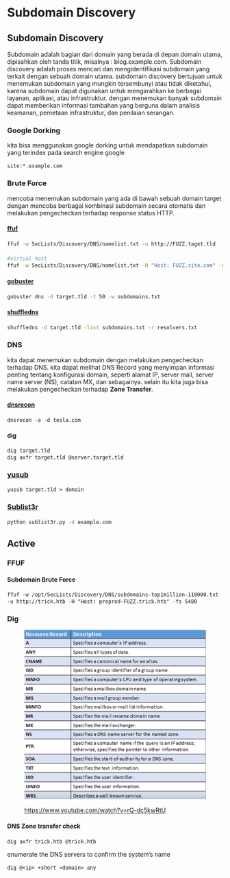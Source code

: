 # Subdomain Discovery

## Subdomain Discovery

Subdomain adalah bagian dari domain yang berada di depan domain utama, dipisahkan oleh tanda titik, misalnya : blog.example.com. Subdomain discovery adalah proses mencari dan mengidentifikasi subdomain yang terkait dengan sebuah domain utama. subdomain discovery bertujuan untuk menemukan subdomain yang mungkin tersembunyi atau tidak diketahui, karena subdomain dapat digunakan untuk mengarahkan ke berbagai layanan, aplikasi, atau infrastruktur. dengan menemukan banyak subdomain dapat memberikan informasi tambahan yang berguna dalam analisis keamanan, pemetaan infrastruktur, dan penilaian serangan.

### Google Dorking

kita bisa menggunakan google dorking untuk mendapatkan subdomain yang terindex pada search engine google&#x20;

```
site:*.example.com
```

### Brute Force

mencoba menemukan subdomain yang ada di bawah sebuah domain target dengan mencoba berbagai kombinasi subdomain secara otomatis dan melakukan pengecheckan terhadap response status HTTP.&#x20;

#### [ffuf](https://github.com/ffuf/ffuf)

```bash
ffuf -w SecLists/Discovery/DNS/namelist.txt -u http://FUZZ.taget.tld 

#virtual host
ffuf -w SecLists/Discovery/DNS/namelist.txt -H "Host: FUZZ.site.com" -u http://taget.tld -fs {size}
```

#### [gobuster](https://github.com/OJ/gobuster)

```bash
gobuster dns -d target.tld -t 50 -w subdomains.txt
```

#### [shuffledns](https://github.com/projectdiscovery/shuffledns)

```bash
shuffledns -d target.tld -list subdomains.txt -r resolvers.txt
```

### DNS

kita dapat menemukan subdomain dengan melakukan pengecheckan terhadap DNS. kita dapat melihat DNS Record yang menyimpan informasi penting tentang konfigurasi domain, seperti alamat IP, server mail, server name server (NS), catatan MX, dan sebagainya. selain itu kita juga bisa melakukan pengecheckan terhadap **Zone Transfer**.

#### [dnsrecon](https://github.com/darkoperator/dnsrecon)

```
dnsrecon -a -d tesla.com
```

#### dig

```
dig target.tld
dig axfr target.tld @server.target.tld
```





### [yusub](https://github.com/justakazh/yusub)

```
yusub target.tld > domain
```

### [Sublist3r](https://github.com/aboul3la/Sublist3r)

```bash
python sublist3r.py -d example.com
```

## Active

### FFUF

#### Subdomain Brute Force

```
ffuf -w /opt/SecLists/Discovery/DNS/subdomains-top1million-110000.txt -u http://trick.htb -H "Host: preprod-FUZZ.trick.htb" -fs 5480
```

### Dig

<figure><img src="../../.gitbook/assets/image (5).png" alt=""><figcaption><p><a href="https://www.youtube.com/watch?v=rQ-dc5kwRtU">https://www.youtube.com/watch?v=rQ-dc5kwRtU</a></p></figcaption></figure>

#### DNS Zone transfer check

```
dig axfr trick.htb @trick.htb
```

enumerate the DNS servers to confirm the system’s name

```
dig @<ip> +short <domain> any
```
